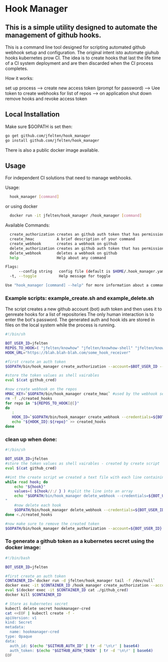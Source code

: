 # Hook Manager

## This is a simple utility designed to automate the management of github hooks. 

This is a command line tool designed for scripting automated github webhook setup and configuration.  The original intent isto automate giuhub hooks kubernetes prow CI.
The idea is to create hooks that last the life time of a CI system deployment and are then discarded when the CI process completes.

How it works:

set up process --> create new access token (prompt for password) --> Uee token to create webhooks for list of repos --> on application shut down remove hooks and revoke access token

## Local Installation

Make sure $GOPATH is set then:  

```bash
go get github.com/jfelten/hook_manager
go install github.com/jfelten/hook_manager
```
There is also a public docker image available.

## Usage 

For independent CI solutions that need to manage webhooks.

Usage:
```bash
  hook_manager [command]
```  
or using docker

```bash
  docker run -it jfelten/hook_manager /hook_manager [command]
```
Available Commands:

```bash
  create_authorization creates an github auth token that has permission to admin webhooks for automated management
  create_hmac          A brief description of your command
  create_webhook       creates a webhook on github
  delete_authorization creates an github auth token that has permission to admin webhooks for automated management
  delete_webhook       deletes a webhook on github
  help                 Help about any command

Flags:
      --config string   config file (default is $HOME/.hook_manager.yaml)
  -t, --toggle          Help message for toggle

Use "hook_manager [command] --help" for more information about a command.
```

### Example scripts: example_create.sh and example_delete.sh

The script creates a new github account (bot) auth token and then uses it to genreate hooks for a list of repositories  The only human interaction is to enter the bot's password.  The generated auth and hook ids are stored in files on the local system while the process is running.

```bash
#!/bin/sh

BOT_USER_ID=jfelten
REPOS_TO_HOOK=( "jfelten/knowhow" "jfelten/knowhow-shell" "jfelten/knowhow-server" "jfelten/knowhow-agent" )
HOOK_URL="https://blah.blah-blah.com/some_hook_receiver"

#first create an auth token
$GOPATH/bin/hook_manager create_authorization --account=$BOT_USER_ID --note="bot hook cred"

#store the token values as shell vairables
eval $(cat github_cred)

#now create webhook on the repos
HMAC_KEY=`$GOPATH/bin/hook_manager create_hmac` #used by the webhook security
rm -f ./created_hooks
for repo in "${REPOS_TO_HOOK[@]}"
do
   : 
   HOOK_ID=`$GOPATH/bin/hook_manager create_webhook --credentials=${BOT_USER_ID}:${GITHUB_AUTH_TOKEN} --url=${HOOK_URL} --repo=${repo}`
   echo "${HOOK_ID}:${repo}" >> created_hooks
done

```

### clean up when done:

```bash
#!/bin/sh

BOT_USER_ID=jfelten
#store the token values as shell vairables - created by create script
eval $(cat github_cred)

##int the create script we created a text file with each line containing <HOOK_ID>:<REPO>
while read hook; do
    echo "${hook}"
    values=( ${hook//:/ } ) #split the line into an array
    echo "$GOPATH/bin/hook_manager delete_webhook --credentials=${BOT_USER_ID}:${GITHUB_AUTH_TOKEN} --hook_id=${values[0]} --repo="${values[1]}"
"
    #now delete each hook
    $GOPATH/bin/hook_manager delete_webhook --credentials=${BOT_USER_ID}:${GITHUB_AUTH_TOKEN} --hook_id=${values[0]} --repo="${values[1]}"
done <./created_hooks

#now make sure to remove the created token
$GOPATH/bin/hook_manager delete_authorization --account=${BOT_USER_ID} --auth_id=${GITHUB_AUTH_ID}

```

### To generate a github token as a kubernetes secret using the docker image:

```bash
#!/bin/bash

BOT_USER_ID=jfelten

#first create an auth token
CONTAINER_ID=`docker run -d jfelten/hook_manager tail -f /dev/null`
docker exec -it $CONTAINER_ID /hook_manager create_authorization --account=$BOT_USER_ID --note="${BOT_USER_ID} - generated by hook manager"
eval $(docker exec -it $CONTAINER_ID cat ./github_cred)
docker kill $CONTAINER_ID

# Store as kubernetes secret
kubectl delete secret hookmanager-cred
cat <<EOF | kubectl create -f -
apiVersion: v1
kind: Secret
metadata:
  name: hookmanager-cred
type: Opaque
data:
  auth_id: $(echo "$GITHUB_AUTH_ID" | tr -d '\n\r' | base64)
  auth_token: $(echo "$GITHUB_AUTH_TOKEN" | tr -d '\n\r' | base64)
EOF
```
